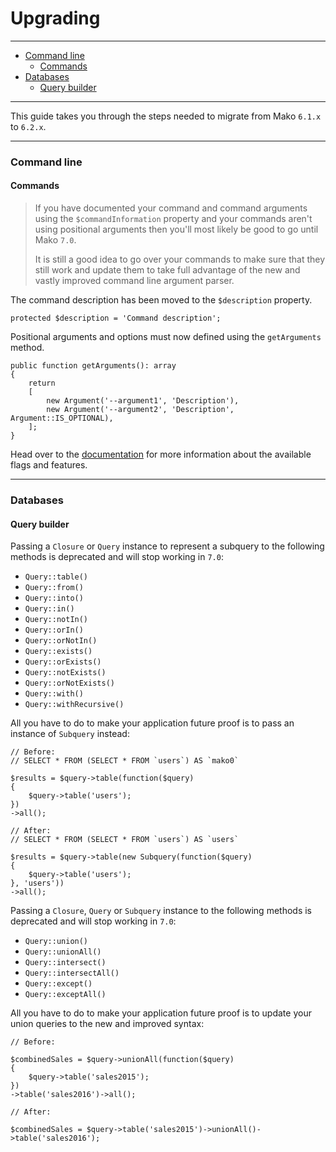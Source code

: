 # Upgrading

--------------------------------------------------------

* [Command line](#command_line)
    - [Commands](#command_line:commands)
* [Databases](#databases)
    - [Query builder](#databases:query_builder)

--------------------------------------------------------

This guide takes you through the steps needed to migrate from Mako `6.1.x` to `6.2.x`.

--------------------------------------------------------

<a id="command_line"></a>

### Command line

<a id="command_line:commands"></a>

#### Commands

> If you have documented your command and command arguments using the `$commandInformation` property and your commands aren't using positional arguments then you'll most likely be good to go until Mako `7.0`.
>
> It is still a good idea to go over your commands to make sure that they still work and update them to take full advantage of the new and vastly improved command line argument parser.

The command description has been moved to the `$description` property.

```
protected $description = 'Command description';
```

Positional arguments and options must now defined using the `getArguments` method.

```
public function getArguments(): array
{
    return
    [
        new Argument('--argument1', 'Description'),
        new Argument('--argument2', 'Description', Argument::IS_OPTIONAL),
    ];
}
```

Head over to the [documentation](:base_url:/docs/:version:/command-line:commands#input:arguments-and-options) for more information about the available flags and features.

--------------------------------------------------------

<a id="databases"></a>

### Databases

<a id="databases:query_builder"></a>

#### Query builder

Passing a `Closure` or `Query` instance to represent a subquery to the following methods is deprecated and will stop working in `7.0`:

* `Query::table()`
* `Query::from()`
* `Query::into()`
* `Query::in()`
* `Query::notIn()`
* `Query::orIn()`
* `Query::orNotIn()`
* `Query::exists()`
* `Query::orExists()`
* `Query::notExists()`
* `Query::orNotExists()`
* `Query::with()`
* `Query::withRecursive()`

All you have to do to make your application future proof is to pass an instance of `Subquery` instead:

```
// Before:
// SELECT * FROM (SELECT * FROM `users`) AS `mako0`

$results = $query->table(function($query)
{
    $query->table('users');
})
->all();

// After:
// SELECT * FROM (SELECT * FROM `users`) AS `users`

$results = $query->table(new Subquery(function($query)
{
    $query->table('users');
}, 'users'))
->all();
```

Passing a `Closure`, `Query` or `Subquery` instance to the following methods is deprecated and will stop working in `7.0`:

* `Query::union()`
* `Query::unionAll()`
* `Query::intersect()`
* `Query::intersectAll()`
* `Query::except()`
* `Query::exceptAll()`

All you have to do to make your application future proof is to update your union queries to the new and improved syntax:

```
// Before:

$combinedSales = $query->unionAll(function($query)
{
	$query->table('sales2015');
})
->table('sales2016')->all();

// After:

$combinedSales = $query->table('sales2015')->unionAll()->table('sales2016');
```
